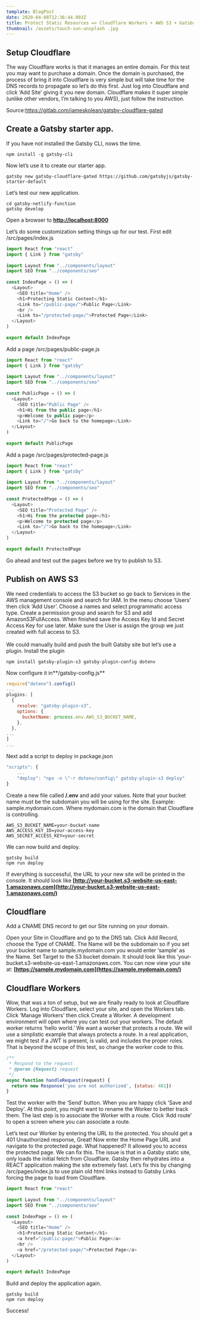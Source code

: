 ```yaml
---
template: BlogPost
date: 2020-04-08T12:36:44.093Z
title: Protect Static Resources => Cloudflare Workers + AWS S3 + Gatsby
thumbnail: /assets/touch-sun-unsplash .jpg
---
```

## Setup Cloudflare

The way Cloudflare works is that it manages an entire domain. For this test you may want to purchase a domain. Once the domain is purchased, the process of bring it into Cloudflare is very simple but will take time for the DNS records to propagate so let’s do this first. Just log into Cloudflare and click ‘Add Site’ giving it you new domain. Cloudflare makes it super simple (unlike other vendors, I’m talking to you AWS), just follow the instruction.

Source:<https://gitlab.com/jameskolean/gatsby-cloudflare-gated>

## Create a Gatsby starter app.

If you have not installed the Gatsby CLI, nows the time.

```shell
npm install -g gatsby-cli
```

Now let’s use it to create our starter app.

```shell
gatsby new gatsby-cloudflare-gated https://github.com/gatsbyjs/gatsby-starter-default

```

Let’s test our new application.

```shell
cd gatsby-netlify-function
gatsby develop
```

Open a browser to **[http://localhost:8000](http://localhost:8000/)**

Let’s do some customization setting things up for our test. First edit /src/pages/index.js

```javascript
import React from "react"
import { Link } from "gatsby"
 
import Layout from "../components/layout"
import SEO from "../components/seo"
 
const IndexPage = () => (
  <Layout>
    <SEO title="Home" />
    <h1>Protecting Static Content</h1>
    <Link to="/public-page/">Public Page</Link>
    <br />
    <Link to="/protected-page/">Protected Page</Link>
  </Layout>
)
 
export default IndexPage
```

Add a page /src/pages/public-page.js

```javascript
import React from "react"
import { Link } from "gatsby"
 
import Layout from "../components/layout"
import SEO from "../components/seo"
 
const PublicPage = () => (
  <Layout>
    <SEO title="Public Page" />
    <h1>Hi from the public page</h1>
    <p>Welcome to public page</p>
    <Link to="/">Go back to the homepage</Link>
  </Layout>
)
 
export default PublicPage
```

Add a page /src/pages/protected-page.js

```javascript
import React from "react"
import { Link } from "gatsby"
 
import Layout from "../components/layout"
import SEO from "../components/seo"
 
const ProtectedPage = () => (
  <Layout>
    <SEO title="Protected Page" />
    <h1>Hi from the protected page</h1>
    <p>Welcome to protected page</p>
    <Link to="/">Go back to the homepage</Link>
  </Layout>
)
 
export default ProtectedPage
```

Go ahead and test out the pages before we try to publish to S3.

## Publish on AWS S3

We need credentials to access the S3 bucket so go back to Services in the AWS management console and search for IAM. In the menu choose ‘Users’ then click ‘Add User’. Choose a names and select programmatic access type. Create a permission group and search for S3 and add AmazonS3FullAccess. When finished save the Access Key Id and Secret Access Key for use later. Make sure the User is assign the group we just created with full access to S3.\
\
We could manually build and push the built Gatsby site but let’s use a plugin. Install the plugin

```shell
npm install gatsby-plugin-s3 gatsby-plugin-config dotenv
```

Now configure it in**/gatsby-config.js**

```javascript
require("dotenv").config()
...
plugins: [
  {
    resolve: "gatsby-plugin-s3",
    options: {
      bucketName: process.env.AWS_S3_BUCKET_NAME,
    },
  },
...
]
...
```

Next add a script to deploy in package.json

```javascript
"scripts": {
    ...
    "deploy": "npx -n \"-r dotenv/config\" gatsby-plugin-s3 deploy"
}
```

Create a new file called **/.env** and add your values. Note that your bucket name must be the subdomain you will be using for the site. Example: sample.mydomain.com. Where mydomain.com is the domain that Cloudflare is controlling.

```properties
AWS_S3_BUCKET_NAME=your-bucket-name
AWS_ACCESS_KEY_ID=your-access-key
AWS_SECRET_ACCESS_KEY=your-secret
```

We can now build and deploy.

```shell
gatsby build
npm run deploy
```

If everything is successful, the URL to your new site will be printed in the console. It should look like **[http://your-bucket.s3-website-us-east-1.amazonaws.com](http://your-bucket.s3-website-us-east-1.amazonaws.com/)**

## Cloudflare

Add a CNAME DNS record to get our Site running on your domain. 

Open your Site in Cloudflare and go to the DNS tab. Click Add Record, choose the Type of CNAME. The Name will be the subdomain so if you set your bucket name to sample.mydomain.com you would enter ‘sample’ as the Name. Set Target to the S3 bucket domain. It should look like this ‘your-bucket.s3-website-us-east-1.amazonaws.com. You can now view your site at: **[https://sample.mydomain.com](https://sample.mydomain.com/)**

## Cloudflare Workers

Wow, that was a ton of setup, but we are finally ready to look at Cloudflare Workers. Log into Cloudflare, select your site, and open the Workers tab. Click ‘Manage Workers’ then click Create a Worker. A development environment will open where you can test out your workers. The default worker returns ‘hello world.’ We want a worker that protects a route. We will use a simplistic example that always protects a route. In a real application, we might test if a JWT is present, is valid, and includes the proper roles. That is beyond the scope of this test, so change the worker code to this.

```javascript
/**
 * Respond to the request
 * @param {Request} request
 */
async function handleRequest(request) {
  return new Response('you are not authorized', {status: 401})
}
```

Test the worker with the ‘Send’ button. When you are happy click ‘Save and Deploy’. At this point, you might want to rename the Worker to better track them. The last step is to associate the Worker with a route. Click ‘Add route’ to open a screen where you can associate a route.

Let’s test our Worker by entering the URL to the protected. You should get a 401 Unauthorized response, Great! Now enter the Home Page URL and navigate to the protected page. What happened? It allowed you to access the protected page. We can fix this. The issue is that in a Gatsby static site, only loads the initial fetch from Cloudflare. Gatsby then rehydrates into a REACT application making the site extremely fast. Let’s fix this by changing /src/pages/index.js to use plain old html links instead to Gatsby Links forcing the page to load from Cloudflare.

```javascript
import React from "react"
 
import Layout from "../components/layout"
import SEO from "../components/seo"
 
const IndexPage = () => (
  <Layout>
    <SEO title="Home" />
    <h1>Protecting Static Content</h1>
    <a href="/public-page/">Public Page</a>
    <br />
    <a href="/protected-page/">Protected Page</a>
  </Layout>
)
 
export default IndexPage
```

Build and deploy the application again.

```shell
gatsby build
npm run deploy

```

Success!
